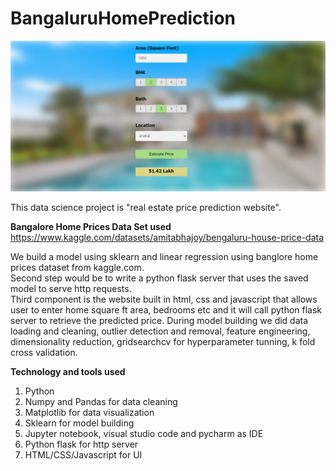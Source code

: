 # BangaluruHomePrediction

![](BHP_website.png)

This data science project is "real estate price prediction website". 

**Bangalore Home Prices Data Set used**
https://www.kaggle.com/datasets/amitabhajoy/bengaluru-house-price-data


We build a model using sklearn and linear regression using banglore home prices dataset from kaggle.com. <br>
Second step would be to write a python flask server that uses the saved model to serve http requests. <br>
Third component is the website built in html, css and javascript that allows user to enter home square ft area, bedrooms etc and it will call python flask server to retrieve the predicted price. During model building we did data loading and cleaning, outlier detection and removal, feature engineering, dimensionality reduction, gridsearchcv for hyperparameter tunning, k fold cross validation.


**Technology and tools used**
1. Python
2. Numpy and Pandas for data cleaning
3. Matplotlib for data visualization
4. Sklearn for model building
5. Jupyter notebook, visual studio code and pycharm as IDE
6. Python flask for http server
7. HTML/CSS/Javascript for UI
